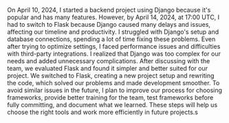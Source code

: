 On April 10, 2024, I started a backend project using Django because it's popular and has many features. However, by April 14, 2024, at 17:00 UTC, I had to switch to Flask because Django caused many delays and issues, affecting our timeline and productivity. I struggled with Django's setup and database connections, spending a lot of time fixing these problems. Even after trying to optimize settings, I faced performance issues and difficulties with third-party integrations. I realized that Django was too complex for our needs and added unnecessary complications. After discussing with the team, we evaluated Flask and found it simpler and better suited for our project. We switched to Flask, creating a new project setup and rewriting the code, which solved our problems and made development smoother. To avoid similar issues in the future, I plan to improve our process for choosing frameworks, provide better training for the team, test frameworks before fully committing, and document what we learned. These steps will help us choose the right tools and work more efficiently in future projects.s
